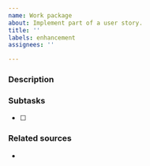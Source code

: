 ```yaml
---
name: Work package
about: Implement part of a user story.
title: ''
labels: enhancement
assignees: ''

---
```


### Description
<!-- Explain how this contributes to the finalisation of the linked user story (milestone). -->

### Subtasks
- [ ] 

### Related sources
-
